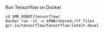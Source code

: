 Run Tensorflow on Docker

```
cd $MR_ROBOT/tensorflow/
docker run -it -v $PWD/shared:/tf_files  gcr.io/tensorflow/tensorflow:latest-devel
```
